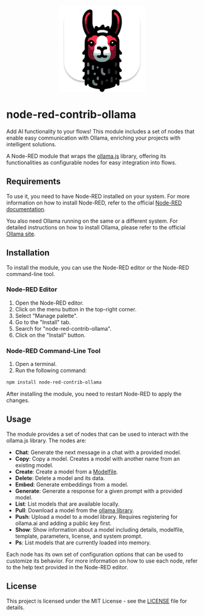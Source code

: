 <p align="center">
  <img src="https://github.com/jakubburkiewicz/node-red-contrib-ollama/raw/0.1.0/node-red-contrib-ollama-logo.png" alt="Logo">
</p>

# node-red-contrib-ollama

Add AI functionality to your flows! This module includes a set of nodes that enable easy communication with Ollama, enriching your projects with intelligent solutions.

A Node-RED module that wraps the [ollama.js](https://github.com/ollama/ollama-js) library, offering its functionalities as configurable nodes for easy integration into flows.

## Requirements

To use it, you need to have Node-RED installed on your system. For more information on how to install Node-RED, refer to the official [Node-RED documentation](https://nodered.org/docs/getting-started/).

You also need Ollama running on the same or a different system. For detailed instructions on how to install Ollama, please refer to the official [Ollama site](https://ollama.com/).

## Installation

To install the module, you can use the Node-RED editor or the Node-RED command-line tool.

### Node-RED Editor

1. Open the Node-RED editor.
2. Click on the menu button in the top-right corner.
3. Select "Manage palette".
4. Go to the "Install" tab.
5. Search for "node-red-contrib-ollama".
6. Click on the "Install" button.

### Node-RED Command-Line Tool

1. Open a terminal.
2. Run the following command:

```bash
npm install node-red-contrib-ollama
```

After installing the module, you need to restart Node-RED to apply the changes.

## Usage

The module provides a set of nodes that can be used to interact with the ollama.js library. The nodes are:

- **Chat**: Generate the next message in a chat with a provided model.
- **Copy**: Copy a model. Creates a model with another name from an existing model.
- **Create**: Create a model from a [Modelfile](https://github.com/ollama/ollama/blob/main/docs/modelfile.md).
- **Delete**: Delete a model and its data.
- **Embed**: Generate embeddings from a model.
- **Generate**: Generate a response for a given prompt with a provided model.
- **List**: List models that are available locally.
- **Pull**: Download a model from the [ollama library](https://ollama.com/library).
- **Push**: Upload a model to a model library. Requires registering for ollama.ai and adding a public key first.
- **Show**: Show information about a model including details, modelfile, template, parameters, license, and system prompt.
- **Ps**: List models that are currently loaded into memory.

Each node has its own set of configuration options that can be used to customize its behavior. For more information on how to use each node, refer to the help text provided in the Node-RED editor.

## License

This project is licensed under the MIT License - see the [LICENSE](LICENSE) file for details.